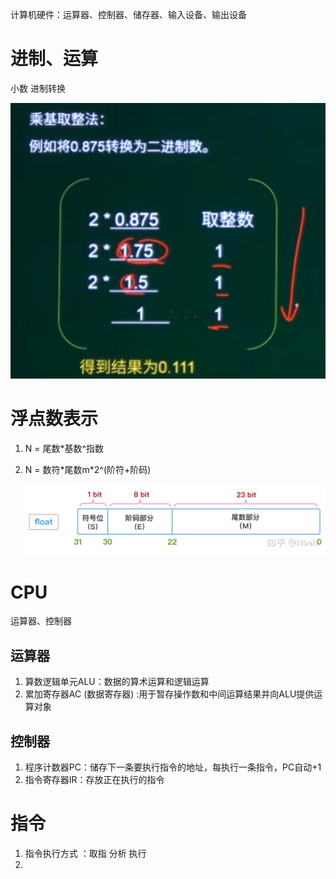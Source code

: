 计算机硬件：运算器、控制器、储存器、输入设备、输出设备





# 进制、运算

小数 进制转换

![image-20240229233545663](assets/image-20240229233545663.png)





# 浮点数表示

1. N = 尾数*基数^指数

2. N = 数符*尾数m\*2^(阶符+阶码)

   ![e5e108a70832845bd313583d0d032e8f_v2-161401383e0c13a632cdc27e640dde3b_1440w](assets/e5e108a70832845bd313583d0d032e8f_v2-161401383e0c13a632cdc27e640dde3b_1440w.webp)
   
   
   
   
   
   
   
# CPU

运算器、控制器

## 运算器

1. 算数逻辑单元ALU：数据的算术运算和逻辑运算
2. 累加寄存器AC (数据寄存器) :用于暂存操作数和中间运算结果并向ALU提供运算对象



## 控制器

1. 程序计数器PC：储存下一条要执行指令的地址，每执行一条指令，PC自动+1
2. 指令寄存器IR：存放正在执行的指令



# 指令

1. 指令执行方式 ：取指 分析 执行
2. 



